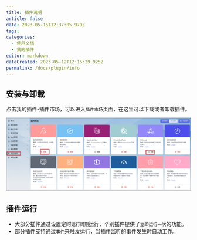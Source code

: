 ```yaml
---
title: 插件说明
article: false
date: 2023-05-15T12:37:05.979Z
tags:
categories: 
  - 使用文档
  - 我的插件
editor: markdown
dateCreated: 2023-05-12T12:15:29.925Z
permalink: /docs/plugin/info
---
```


## 安装与卸载

点击我的插件-插件市场，可以进入`插件市场`页面，在这里可以下载或者卸载插件。

![0101.png](./images/0101.png)


## 插件运行

- 大部分插件通过设置定时`运行周期`运行，个别插件提供了`立即运行一次`的功能。
- 部分插件支持通过`事件`来触发运行，当插件监听的事件发生时自动工作。
